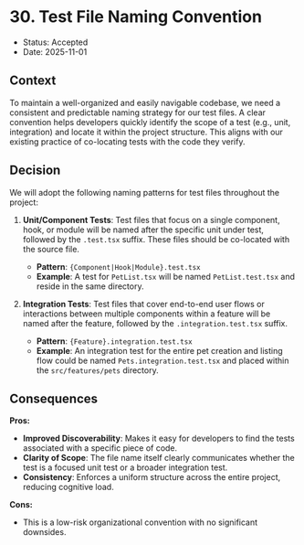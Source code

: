 # 30. Test File Naming Convention

- Status: Accepted
- Date: 2025-11-01

## Context

To maintain a well-organized and easily navigable codebase, we need a consistent and predictable naming strategy for our test files. A clear convention helps developers quickly identify the scope of a test (e.g., unit, integration) and locate it within the project structure. This aligns with our existing practice of co-locating tests with the code they verify.

## Decision

We will adopt the following naming patterns for test files throughout the project:

1.  **Unit/Component Tests**: Test files that focus on a single component, hook, or module will be named after the specific unit under test, followed by the `.test.tsx` suffix. These files should be co-located with the source file.
    - **Pattern**: `{Component|Hook|Module}.test.tsx`
    - **Example**: A test for `PetList.tsx` will be named `PetList.test.tsx` and reside in the same directory.

2.  **Integration Tests**: Test files that cover end-to-end user flows or interactions between multiple components within a feature will be named after the feature, followed by the `.integration.test.tsx` suffix.
    - **Pattern**: `{Feature}.integration.test.tsx`
    - **Example**: An integration test for the entire pet creation and listing flow could be named `Pets.integration.test.tsx` and placed within the `src/features/pets` directory.

## Consequences

**Pros:**

- **Improved Discoverability**: Makes it easy for developers to find the tests associated with a specific piece of code.
- **Clarity of Scope**: The file name itself clearly communicates whether the test is a focused unit test or a broader integration test.
- **Consistency**: Enforces a uniform structure across the entire project, reducing cognitive load.

**Cons:**

- This is a low-risk organizational convention with no significant downsides.
